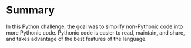 # Summary

In this Python challenge, the goal was to simplify non-Pythonic code into more Pythonic code. Pythonic code is easier to read, maintain, and share, and takes advantage of the best features of the language.
